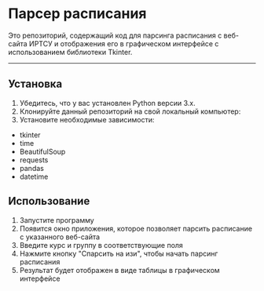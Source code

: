 # Парсер расписания
Это репозиторий, содержащий код для парсинга расписания с веб-сайта ИРТСУ и отображения его в графическом интерфейсе с использованием библиотеки Tkinter.

***

## Установка
1. Убедитесь, что у вас установлен Python версии 3.x.
2. Клонируйте данный репозиторий на свой локальный компьютер:
3. Установите необходимые зависимости:
  * tkinter
  * time
  * BeautifulSoup
  * requests
  * pandas
  * datetime

## Использование
1. Запустите программу
2. Появится окно приложения, которое позволяет парсить расписание с указанного веб-сайта
3. Введите курс и группу в соответствующие поля
4. Нажмите кнопку "Спарсить на изи", чтобы начать парсинг расписания
5. Результат будет отображен в виде таблицы в графическом интерфейсе